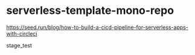 # serverless-template-mono-repo

https://seed.run/blog/how-to-build-a-cicd-pipeline-for-serverless-apps-with-circleci

stage_test
